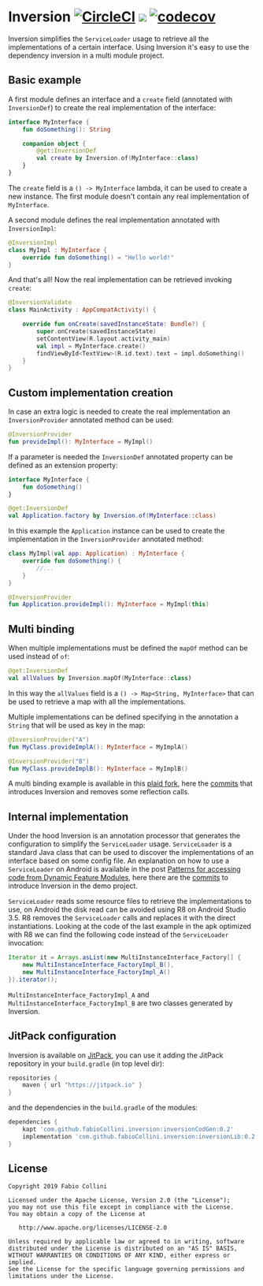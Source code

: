 # Inversion [![CircleCI](https://circleci.com/gh/fabioCollini/Inversion.svg?style=svg)](https://circleci.com/gh/fabioCollini/Inversion) [![](https://jitpack.io/v/fabioCollini/Inversion.svg)](https://jitpack.io/#fabioCollini/Inversion) [![codecov](https://codecov.io/gh/fabioCollini/Inversion/branch/master/graph/badge.svg)](https://codecov.io/gh/fabioCollini/Inversion)


Inversion simplifies the `ServiceLoader` usage to retrieve all the implementations of a certain interface.
Using Inversion it's easy to use the dependency inversion in a multi module project.

## Basic example

A first module defines an interface and a `create` field (annotated with `InversionDef`) to create the real implementation of the interface:

```kotlin
interface MyInterface {
    fun doSomething(): String

    companion object {
        @get:InversionDef
        val create by Inversion.of(MyInterface::class)
    }
}
```

The `create` field is a `() -> MyInterface` lambda, it can be used to create a new instance. The first module
doesn't contain any real implementation of `MyInterface`.

A second module defines the real implementation annotated with `InversionImpl`: 

```kotlin
@InversionImpl
class MyImpl : MyInterface {
    override fun doSomething() = "Hello world!"
}
```

And that's all! Now the real implementation can be retrieved invoking `create`:

```kotlin
@InversionValidate
class MainActivity : AppCompatActivity() {

    override fun onCreate(savedInstanceState: Bundle?) {
        super.onCreate(savedInstanceState)
        setContentView(R.layout.activity_main)
        val impl = MyInterface.create()
        findViewById<TextView>(R.id.text).text = impl.doSomething()
    }
}
```

## Custom implementation creation

In case an extra logic is needed to create the real implementation an `InversionProvider` annotated method can be used:

```kotlin
@InversionProvider
fun provideImpl(): MyInterface = MyImpl() 
```

If a parameter is needed the `InversionDef` annotated property can be defined as an extension property:

```kotlin
interface MyInterface {
    fun doSomething()
}

@get:InversionDef
val Application.factory by Inversion.of(MyInterface::class)
```

In this example the `Application` instance can be used to create the implementation in the `InversionProvider`
annotated method:

```kotlin
class MyImpl(val app: Application) : MyInterface {
    override fun doSomething() {
        //...
    }
}

@InversionProvider
fun Application.provideImpl(): MyInterface = MyImpl(this)
```

## Multi binding

When multiple implementations must be defined the `mapOf` method can be used instead of `of`:

```kotlin
@get:InversionDef
val allValues by Inversion.mapOf(MyInterface::class)
```

In this way the `allValues` field is a `() -> Map<String, MyInterface>` that can be used to retrieve a map with all the implementations.

Multiple implementations can be defined specifying in the annotation a `String` that will be used as key in the map: 

```kotlin
@InversionProvider("A")
fun MyClass.provideImplA(): MyInterface = MyImplA()

@InversionProvider("B")
fun MyClass.provideImplB(): MyInterface = MyImplB()
```

A multi binding example is available in this [plaid fork](https://github.com/fabioCollini/plaid/), here the [commits](https://github.com/fabioCollini/plaid/compare/original-master...fabioCollini:master) 
that introduces Inversion and removes some reflection calls.

## Internal implementation

Under the hood Inversion is an annotation processor that generates the configuration to simplify the `ServiceLoader` usage. `ServiceLoader` is
a standard Java class that can be used to discover the implementations of an interface based on some config file. An explanation on how to
use a `ServiceLoader` on Android is available in the post 
[Patterns for accessing code from Dynamic Feature Modules](https://medium.com/androiddevelopers/patterns-for-accessing-code-from-dynamic-feature-modules-7e5dca6f9123),
here there are the [commits](https://github.com/fabioCollini/android-dynamic-code-loading/compare/initial-master...fabioCollini:master) to introduce
Inversion in the demo project.

`ServiceLoader` reads some resource files to retrieve the implementations to use, on Android the disk read can be avoided using R8 on Android Studio 3.5.
R8 removes the `ServiceLoader` calls and replaces it with the direct instantiations. Looking at the code of the last example
in the apk optimized with R8 we can find the following code instead of the `ServiceLoader` invocation:
 
```java
Iterator it = Arrays.asList(new MultiInstanceInterface_Factory[] {
    new MultiInstanceInterface_FactoryImpl_B(), 
    new MultiInstanceInterface_FactoryImpl_A()
}).iterator();
```           

`MultiInstanceInterface_FactoryImpl_A` and `MultiInstanceInterface_FactoryImpl_B` are two classes generated by Inversion.         

## JitPack configuration

Inversion is available on [JitPack](https://jitpack.io/#fabioCollini/Inversion/),
you can use it adding the JitPack repository in your `build.gradle` (in top level dir):
```gradle
repositories {
    maven { url "https://jitpack.io" }
}
```
and the dependencies in the `build.gradle` of the modules:

```gradle
dependencies {
    kapt 'com.github.fabioCollini.inversion:inversionCodGen:0.2'
    implementation 'com.github.fabioCollini.inversion:inversionLib:0.2'
}
```

## License

    Copyright 2019 Fabio Collini

    Licensed under the Apache License, Version 2.0 (the "License");
    you may not use this file except in compliance with the License.
    You may obtain a copy of the License at

       http://www.apache.org/licenses/LICENSE-2.0

    Unless required by applicable law or agreed to in writing, software
    distributed under the License is distributed on an "AS IS" BASIS,
    WITHOUT WARRANTIES OR CONDITIONS OF ANY KIND, either express or implied.
    See the License for the specific language governing permissions and
    limitations under the License.